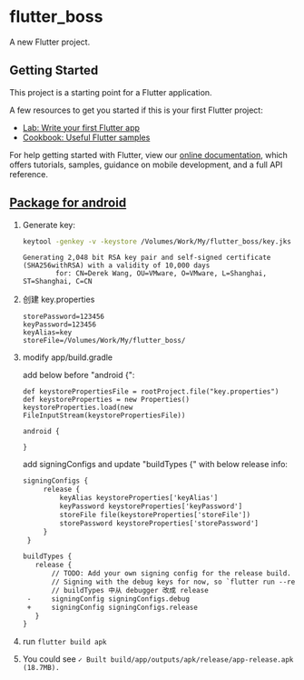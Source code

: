 # flutter_boss

A new Flutter project.

## Getting Started

This project is a starting point for a Flutter application.

A few resources to get you started if this is your first Flutter project:

- [Lab: Write your first Flutter app](https://flutter.dev/docs/get-started/codelab)
- [Cookbook: Useful Flutter samples](https://flutter.dev/docs/cookbook)

For help getting started with Flutter, view our [online documentation](https://flutter.dev/docs), which offers tutorials, samples, guidance on mobile development, and a full API reference.

## [Package for android](https://flutterchina.club/android-release/)

1. Generate key:

   ```bash
   keytool -genkey -v -keystore /Volumes/Work/My/flutter_boss/key.jks -keyalg RSA -keysize 2048 -validity 10000 -alias key
   ```

   ```
   Generating 2,048 bit RSA key pair and self-signed certificate (SHA256withRSA) with a validity of 10,000 days
           for: CN=Derek Wang, OU=VMware, O=VMware, L=Shanghai, ST=Shanghai, C=CN
   ```

1. 创建 key.properties

   ```
   storePassword=123456
   keyPassword=123456
   keyAlias=key
   storeFile=/Volumes/Work/My/flutter_boss/
   ```

1. modify app/build.gradle

   add below before "android {":

   ```
   def keystorePropertiesFile = rootProject.file("key.properties")
   def keystoreProperties = new Properties()
   keystoreProperties.load(new FileInputStream(keystorePropertiesFile))

   android {

   }
   ```

   add signingConfigs and update "buildTypes {" with below release info:

   ```diff
   signingConfigs {
        release {
            keyAlias keystoreProperties['keyAlias']
            keyPassword keystoreProperties['keyPassword']
            storeFile file(keystoreProperties['storeFile'])
            storePassword keystoreProperties['storePassword']
        }
    }

   buildTypes {
      release {
          // TODO: Add your own signing config for the release build.
          // Signing with the debug keys for now, so `flutter run --release` works.
          // buildTypes 中从 debugger 改成 release
    -     signingConfig signingConfigs.debug
    +     signingConfig signingConfigs.release
      }
   }
   ```

1. run `flutter build apk`

1. You could see `✓ Built build/app/outputs/apk/release/app-release.apk (18.7MB).`

